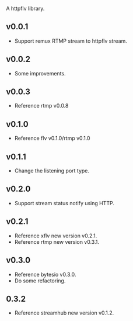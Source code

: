 A httpflv library.
## v0.0.1
- Support remux RTMP stream to httpflv stream.
## v0.0.2
- Some improvements.
## v0.0.3
- Reference rtmp v0.0.8
## v0.1.0
- Reference flv v0.1.0/rtmp v0.1.0
## v0.1.1
- Change the listening port type.
## v0.2.0
- Support stream status notify using HTTP.
## v0.2.1
- Reference xflv new version v0.2.1.
- Reference rtmp new version v0.3.1.
## v0.3.0
- Reference bytesio v0.3.0.
- Do some refactoring.
## 0.3.2
- Reference streamhub new version v0.1.2.

